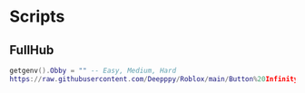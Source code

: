 # Scripts

## FullHub

```lua
getgenv().Obby = "" -- Easy, Medium, Hard
https://raw.githubusercontent.com/Deepppy/Roblox/main/Button%20Infinity%20X/FullHub.lua
```
